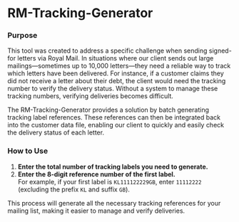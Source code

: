 # RM-Tracking-Generator

### Purpose

This tool was created to address a specific challenge when sending signed-for letters via Royal Mail. In situations where our client sends out large mailings—sometimes up to 10,000 letters—they need a reliable way to track which letters have been delivered. For instance, if a customer claims they did not receive a letter about their debt, the client would need the tracking number to verify the delivery status. Without a system to manage these tracking numbers, verifying deliveries becomes difficult.

The RM-Tracking-Generator provides a solution by batch generating tracking label references. These references can then be integrated back into the customer data file, enabling our client to quickly and easily check the delivery status of each letter.

### How to Use

1. **Enter the total number of tracking labels you need to generate.**
2. **Enter the 8-digit reference number of the first label.**  
   For example, if your first label is `KL111122229GB`, enter `11112222` (excluding the prefix `KL` and suffix `GB`). 

This process will generate all the necessary tracking references for your mailing list, making it easier to manage and verify deliveries.
